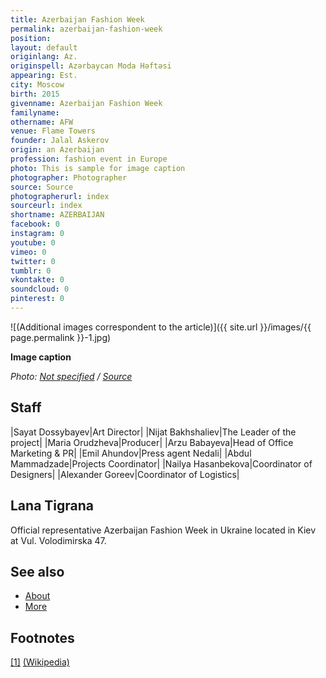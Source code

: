 ```yaml
---
title: Azerbaijan Fashion Week
permalink: azerbaijan-fashion-week
position:
layout: default
originlang: Az.
originspell: Azərbaycan Moda Həftəsi
appearing: Est.
city: Moscow
birth: 2015
givenname: Azerbaijan Fashion Week
familyname:
othername: AFW
venue: Flame Towers
founder: Jalal Askerov
origin: an Azerbaijan
profession: fashion event in Europe
photo: This is sample for image caption
photographer: Photographer
source: Source
photographerurl: index
sourceurl: index
shortname: AZERBAIJAN
facebook: 0
instagram: 0
youtube: 0
vimeo: 0
twitter: 0
tumblr: 0
vkontakte: 0
soundcloud: 0
pinterest: 0
---
```


![(Additional images correspondent to the article)]({{ site.url }}/images/{{ page.permalink }}-1.jpg)

**Image caption**

*Photo: [Not specified](index) / [Source](index)*

## Staff

|Sayat Dossybayev|Art Director|
|Nijat Bakhshaliev|The Leader of the project|
|Maria Orudzheva|Producer|
|Arzu Babayeva|Head of Office Marketing & PR|
|Emil Ahundov|Press agent Nedali|
|Abdul Mammadzade|Projects Coordinator|
|Nailya Hasanbekova|Coordinator of Designers|
|Alexander Goreev|Coordinator of Logistics|

## Lana Tigrana

Official representative Azerbaijan Fashion Week in Ukraine located in Kiev at Vul. Volodimirska 47.

## See also

+ [About](index)
+ [More](index)

## Footnotes

[[1]](#a1) <span id="f1"></span> [(Wikipedia)](index)

